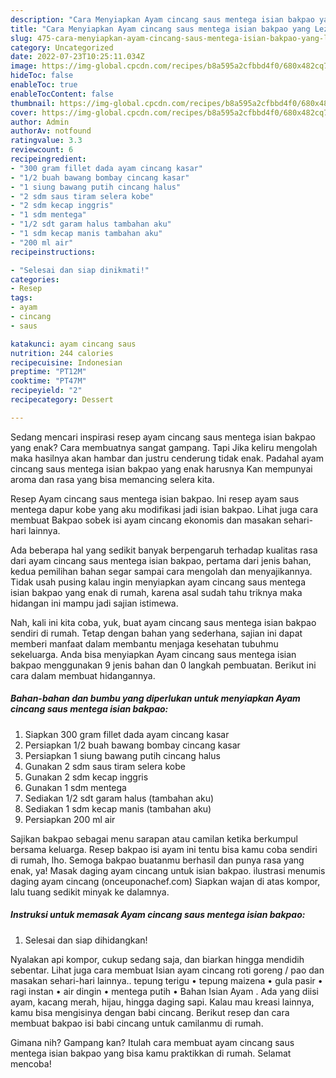 ```yaml
---
description: "Cara Menyiapkan Ayam cincang saus mentega isian bakpao yang Lezat Sekali, Buat Buka Puasa}"
title: "Cara Menyiapkan Ayam cincang saus mentega isian bakpao yang Lezat Sekali, Buat Buka Puasa}"
slug: 475-cara-menyiapkan-ayam-cincang-saus-mentega-isian-bakpao-yang-lezat-sekali-buat-buka-puasa
category: Uncategorized
date: 2022-07-23T10:25:11.034Z
image: https://img-global.cpcdn.com/recipes/b8a595a2cfbbd4f0/680x482cq70/ayam-cincang-saus-mentega-isian-bakpao-foto-resep-utama.jpg
hideToc: false
enableToc: true
enableTocContent: false
thumbnail: https://img-global.cpcdn.com/recipes/b8a595a2cfbbd4f0/680x482cq70/ayam-cincang-saus-mentega-isian-bakpao-foto-resep-utama.jpg
cover: https://img-global.cpcdn.com/recipes/b8a595a2cfbbd4f0/680x482cq70/ayam-cincang-saus-mentega-isian-bakpao-foto-resep-utama.jpg
author: Admin
authorAv: notfound
ratingvalue: 3.3
reviewcount: 6
recipeingredient:
- "300 gram fillet dada ayam cincang kasar"
- "1/2 buah bawang bombay cincang kasar"
- "1 siung bawang putih cincang halus"
- "2 sdm saus tiram selera kobe"
- "2 sdm kecap inggris"
- "1 sdm mentega"
- "1/2 sdt garam halus tambahan aku"
- "1 sdm kecap manis tambahan aku"
- "200 ml air"
recipeinstructions:

- "Selesai dan siap dinikmati!"
categories:
- Resep
tags:
- ayam
- cincang
- saus

katakunci: ayam cincang saus 
nutrition: 244 calories
recipecuisine: Indonesian
preptime: "PT12M"
cooktime: "PT47M"
recipeyield: "2"
recipecategory: Dessert

---
```



Sedang mencari inspirasi resep ayam cincang saus mentega isian bakpao yang enak? Cara membuatnya sangat gampang. Tapi Jika keliru mengolah maka hasilnya akan hambar dan justru cenderung tidak enak. Padahal ayam cincang saus mentega isian bakpao yang enak harusnya Kan mempunyai aroma dan rasa yang bisa memancing selera kita.


Resep Ayam cincang saus mentega isian bakpao. Ini resep ayam saus mentega dapur kobe yang aku modifikasi jadi isian bakpao. Lihat juga cara membuat Bakpao sobek isi ayam cincang ekonomis dan masakan sehari-hari lainnya.

Ada beberapa hal yang sedikit banyak berpengaruh terhadap kualitas rasa dari ayam cincang saus mentega isian bakpao, pertama dari jenis bahan, kedua pemilihan bahan segar sampai cara mengolah dan menyajikannya. Tidak usah pusing kalau ingin menyiapkan ayam cincang saus mentega isian bakpao yang enak di rumah, karena asal sudah tahu triknya maka hidangan ini mampu jadi sajian istimewa.


Nah, kali ini kita coba, yuk, buat ayam cincang saus mentega isian bakpao sendiri di rumah. Tetap dengan bahan yang sederhana, sajian ini dapat memberi manfaat dalam membantu menjaga kesehatan tubuhmu sekeluarga. Anda bisa menyiapkan Ayam cincang saus mentega isian bakpao menggunakan 9 jenis bahan dan 0 langkah pembuatan. Berikut ini cara dalam membuat hidangannya.

<!--inarticleads1-->

##### Bahan-bahan dan bumbu yang diperlukan untuk menyiapkan Ayam cincang saus mentega isian bakpao:

1. Siapkan 300 gram fillet dada ayam cincang kasar
1. Persiapkan 1/2 buah bawang bombay cincang kasar
1. Persiapkan 1 siung bawang putih cincang halus
1. Gunakan 2 sdm saus tiram selera kobe
1. Gunakan 2 sdm kecap inggris
1. Gunakan 1 sdm mentega
1. Sediakan 1/2 sdt garam halus (tambahan aku)
1. Sediakan 1 sdm kecap manis (tambahan aku)
1. Persiapkan 200 ml air


Sajikan bakpao sebagai menu sarapan atau camilan ketika berkumpul bersama keluarga. Resep bakpao isi ayam ini tentu bisa kamu coba sendiri di rumah, lho. Semoga bakpao buatanmu berhasil dan punya rasa yang enak, ya! Masak daging ayam cincang untuk isian bakpao. ilustrasi menumis daging ayam cincang (onceuponachef.com) Siapkan wajan di atas kompor, lalu tuang sedikit minyak ke dalamnya. 

<!--inarticleads2-->

##### Instruksi untuk memasak Ayam cincang saus mentega isian bakpao:


1. Selesai dan siap dihidangkan!

Nyalakan api kompor, cukup sedang saja, dan biarkan hingga mendidih sebentar. Lihat juga cara membuat Isian ayam cincang roti goreng / pao dan masakan sehari-hari lainnya.. tepung terigu • tepung maizena • gula pasir • ragi instan • air dingin • mentega putih • Bahan Isian Ayam . Ada yang diisi ayam, kacang merah, hijau, hingga daging sapi. Kalau mau kreasi lainnya, kamu bisa mengisinya dengan babi cincang. Berikut resep dan cara membuat bakpao isi babi cincang untuk camilanmu di rumah. 

Gimana nih? Gampang kan? Itulah cara membuat ayam cincang saus mentega isian bakpao yang bisa kamu praktikkan di rumah. Selamat mencoba!
